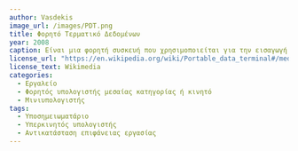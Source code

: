 ```yaml
---
author: Vasdekis
image_url: /images/PDT.png
title: Φορητό Τερματικό Δεδομένων
year: 2008 
caption: Είναι μια φορητή συσκευή που χρησιμοποιείται για την εισαγωγή ή την επαναφορά δεδομένων ασύρματα. Χρησιμεύουν επίσης, στην ανάγνωση barcodes, αλλά και για την απομακρυσμένη πρόσβαση σε βάσεις δεδομένων. Τέλος, επιτρέπει την αλληλεπίδραση μεταξύ των βάσεων δεδομένων ή εφαρμογών λογισμικού που βρίσκονται στον server.
license_url: "https://en.wikipedia.org/wiki/Portable_data_terminal#/media/File:Portable_data_terminal.jpg" 
license_text: Wikimedia 
categories:
  - Εργαλείο
  - Φορητός υπολογιστής μεσαίας κατηγορίας ή κινητό
  - Μινιυπολογιστής
tags:
  - Υποσημειωματάριο
  - Υπερκινητός υπολογιστής
  - Αντικατάσταση επιφάνειας εργασίας
---
```

